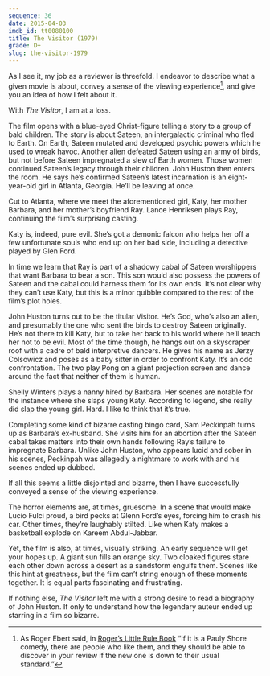 ```yaml
---
sequence: 36
date: 2015-04-03
imdb_id: tt0080100
title: The Visitor (1979)
grade: D+
slug: the-visitor-1979
---
```


As I see it, my job as a reviewer is threefold. I endeavor to describe what a given movie is about, convey a sense of the viewing experience[^1], and give you an idea of how I felt about it.

With _The Visitor_, I am at a loss.

The film opens with a blue-eyed Christ-figure telling a story to a group of bald children. The story is about Sateen, an intergalactic criminal who fled to Earth. On Earth, Sateen mutated and developed psychic powers which he used to wreak havoc. Another alien defeated Sateen using an army of birds, but not before Sateen impregnated a slew of Earth women. Those women continued Sateen’s legacy through their children. John Huston then enters the room. He says he’s confirmed Sateen’s latest incarnation is an eight-year-old girl in Atlanta, Georgia. He’ll be leaving at once.

Cut to Atlanta, where we meet the aforementioned girl, Katy, her mother Barbara, and her mother’s boyfriend Ray. Lance Henriksen plays Ray, continuing the film’s surprising casting.

Katy is, indeed, pure evil. She’s got a demonic falcon who helps her off a few unfortunate souls who end up on her bad side, including a detective played by Glen Ford.

In time we learn that Ray is part of a shadowy cabal of Sateen worshippers that want Barbara to bear a son. This son would also possess the powers of Sateen and the cabal could harness them for its own ends. It’s not clear why they can’t use Katy, but this is a minor quibble compared to the rest of the film’s plot holes.

John Huston turns out to be the titular Visitor. He’s God, who’s also an alien, and presumably the one who sent the birds to destroy Sateen originally. He’s not there to kill Katy, but to take her back to his world where he’ll teach her not to be evil. Most of the time though, he hangs out on a skyscraper roof with a cadre of bald interpretive dancers. He gives his name as Jerzy Colsowicz and poses as a baby sitter in order to confront Katy. It’s an odd confrontation. The two play Pong on a giant projection screen and dance around the fact that neither of them is human.

Shelly Winters plays a nanny hired by Barbara. Her scenes are notable for the instance where she slaps young Katy. According to legend, she really did slap the young girl. Hard. I like to think that it’s true.

Completing some kind of bizarre casting bingo card, Sam Peckinpah turns up as Barbara’s ex-husband. She visits him for an abortion after the Sateen cabal takes matters into their own hands following Ray’s failure to impregnate Barbara. Unlike John Huston, who appears lucid and sober in his scenes, Peckinpah was allegedly a nightmare to work with and his scenes ended up dubbed.

If all this seems a little disjointed and bizarre, then I have successfully conveyed a sense of the viewing experience.

The horror elements are, at times, gruesome. In a scene that would make Lucio Fulci proud, a bird pecks at Glenn Ford’s eyes, forcing him to crash his car. Other times, they’re laughably stilted. Like when Katy makes a basketball explode on Kareem Abdul-Jabbar.

Yet, the film is also, at times, visually striking. An early sequence will get your hopes up. A giant sun fills an orange sky. Two cloaked figures stare each other down across a desert as a sandstorm engulfs them. Scenes like this hint at greatness, but the film can’t string enough of these moments together. It is equal parts fascinating and frustrating.

If nothing else, _The Visitor_ left me with a strong desire to read a biography of John Huston. If only to understand how the legendary auteur ended up starring in a film so bizarre.

[^1]: As Roger Ebert said, in [Roger’s Little Rule Book](http://www.rogerebert.com/rogers-journal/rogers-little-rule-book) “If it is a Pauly Shore comedy, there are people who like them, and they should be able to discover in your review if the new one is down to their usual standard.”